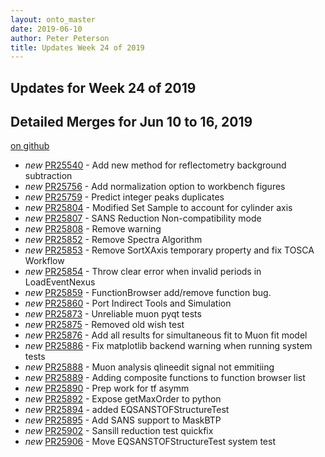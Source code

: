 ```yaml
---
layout: onto_master
date: 2019-06-10
author: Peter Peterson
title: Updates Week 24 of 2019
---
```

Updates for Week 24 of 2019
---------------------------

Detailed Merges for Jun 10 to 16, 2019
--------------------------------------
[on github](https://github.com/mantidproject/mantid/pulls?q=is%3Apr+merged%3A2019-06-11..2019-06-16)

* *new* [PR25540](https://github.com/mantidproject/mantid/pull/25540) - Add new method for reflectometry background subtraction
* *new* [PR25756](https://github.com/mantidproject/mantid/pull/25756) - Add normalization option to workbench figures
* *new* [PR25759](https://github.com/mantidproject/mantid/pull/25759) - Predict integer peaks duplicates
* *new* [PR25804](https://github.com/mantidproject/mantid/pull/25804) - Modified Set Sample to account for cylinder axis
* *new* [PR25807](https://github.com/mantidproject/mantid/pull/25807) - SANS Reduction Non-compatibility mode
* *new* [PR25808](https://github.com/mantidproject/mantid/pull/25808) - Remove warning
* *new* [PR25852](https://github.com/mantidproject/mantid/pull/25852) - Remove Spectra Algorithm
* *new* [PR25853](https://github.com/mantidproject/mantid/pull/25853) - Remove SortXAxis temporary property and fix TOSCA Workflow
* *new* [PR25854](https://github.com/mantidproject/mantid/pull/25854) - Throw clear error when invalid periods in LoadEventNexus
* *new* [PR25859](https://github.com/mantidproject/mantid/pull/25859) - FunctionBrowser add/remove function bug.
* *new* [PR25860](https://github.com/mantidproject/mantid/pull/25860) - Port Indirect Tools and Simulation
* *new* [PR25873](https://github.com/mantidproject/mantid/pull/25873) - Unreliable muon pyqt tests
* *new* [PR25875](https://github.com/mantidproject/mantid/pull/25875) - Removed old wish test
* *new* [PR25876](https://github.com/mantidproject/mantid/pull/25876) - Add all results for simultaneous fit to Muon fit model
* *new* [PR25886](https://github.com/mantidproject/mantid/pull/25886) - Fix matplotlib backend warning when running system tests
* *new* [PR25888](https://github.com/mantidproject/mantid/pull/25888) - Muon analysis qlineedit signal not emmitiing
* *new* [PR25889](https://github.com/mantidproject/mantid/pull/25889) - Adding composite functions to function browser list
* *new* [PR25890](https://github.com/mantidproject/mantid/pull/25890) - Prep work for tf asymm
* *new* [PR25892](https://github.com/mantidproject/mantid/pull/25892) - Expose getMaxOrder to python
* *new* [PR25894](https://github.com/mantidproject/mantid/pull/25894) - added EQSANSTOFStructureTest
* *new* [PR25895](https://github.com/mantidproject/mantid/pull/25895) - Add SANS support to MaskBTP
* *new* [PR25902](https://github.com/mantidproject/mantid/pull/25902) - Sansill reduction test quickfix
* *new* [PR25906](https://github.com/mantidproject/mantid/pull/25906) - Move EQSANSTOFStructureTest system test
